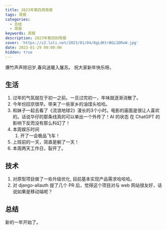 ```yaml
---
title: 2023年第四周简报
tags: 周报
categories:
  - 总结
  - 周报
keywords: 周报
description: 2023年第四封周报
cover: 'https://s2.loli.net/2023/01/04/8gLdKtrBQi1DRxW.jpg'
date: 2023-01-29 00:00:00
hidden: true
---
```



爆竹声声除旧岁,春风送暖入屠苏。 祝大家新年快乐呀。

## 生活

1. 过年的气氛就在于初一之前。一旦过完初一，年味就逐渐消散了。
2. 今年份回京很早。带来了一些家乡的油馍头哈哈。
3. 和妹子一起去看了《流浪地球2》漫长的3个小时。电影的画面是很让人喜欢的。话说华仔的那条线真的可以单出一个外传了！AI 的状态 在 ChatGPT 的影响下反而没有那么科幻了！
4. 本周娱乐时间
    1. 开了一会极品飞车！
5. 上班前的一天，简直是躺了一天！
6. 本周两天工作日，裂开了。

## 技术

1. 对原型项目做了一些升级优化, 目前基本实现产品需求哈哈哈。
2. 对 django-allauth 提了几个 PR 后，觉得这个项目对与 web 网站很友好，话说如果是移动端呢？

## 总结

新的一年开始了。
